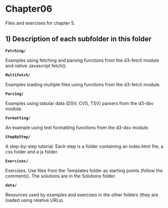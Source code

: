 # Chapter06

Files and exercises for chapter 5.

## 1) Description of each subfolder in this folder

__`Fetching/`__

Examples using fetching and parsing functions from the d3-fetch module and native Javascript fetch().

__`Multifetch/`__

Examples loading multiple files using functions from the d3-fetch module.

__`Parsing/`__

Examples using tabular data (DSV, CVS, TSV) parsers from the d3-dsv module.

__`Formatting/`__

An example using text formatting functions from the d3-dsv module.

__`StepByStep/`__

A step-by-step tutorial. Each step is a folder containing an index.html file, a css folder and a js folder.

__`Exercises/`__

Exercises. Use files from the Templates folder as starting points (follow the comments). 
The solutions are in the Solutions folder.

__`data/`__

Resources used by examples and exercises in the other folders (they are loaded using relative URLs).


